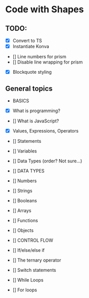 # Code with Shapes

## TODO:

- [x] Convert to TS
- [x] Instantiate Konva
- [] Line numbers for prism
- [] Disable line wrapping for prism
- [x] Blockquote styling

## General topics

- BASICS
- [x] What is programming?
- [] What is JavaScript?
- [x] Values, Expressions, Operators
- [] Statements
- [] Variables
- [] Data Types (order? Not sure...)

- [] DATA TYPES
- [] Numbers
- [] Strings
- [] Booleans
- [] Arrays
- [] Functions
- [] Objects

- [] CONTROL FLOW
- [] If/else/else if
- [] The ternary operator
- [] Switch statements
- [] While Loops
- [] For loops
